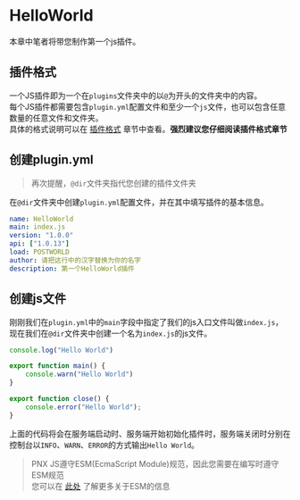 # HelloWorld  

本章中笔者将带您制作第一个js插件。  

## 插件格式  

一个JS插件即为一个在`plugins`文件夹中的以`@`为开头的文件夹中的内容。  
每个JS插件都需要包含`plugin.yml`配置文件和至少一个`js`文件，也可以包含任意数量的任意文件和文件夹。  
具体的格式说明可以在 [插件格式](../插件格式.html) 章节中查看。**强烈建议您仔细阅读插件格式章节**  

## 创建plugin.yml  

> 再次提醒，`@dir`文件夹指代您创建的插件文件夹  

在`@dir`文件夹中创建`plugin.yml`配置文件，并在其中填写插件的基本信息。  

```yaml
name: HelloWorld
main: index.js
version: "1.0.0"
api: ["1.0.13"]
load: POSTWORLD
author: 请把这行中的汉字替换为你的名字
description: 第一个HelloWorld插件
```

## 创建js文件  

刚刚我们在`plugin.yml`中的`main`字段中指定了我们的js入口文件叫做`index.js`，现在我们在`@dir`文件夹中创建一个名为`index.js`的js文件。  

```js
console.log("Hello World")

export function main() {
	console.warn("Hello World")
}

export function close() {
	console.error("Hello World");
}
```

上面的代码将会在服务端启动时、服务端开始初始化插件时，服务端关闭时分别在控制台以`INFO`、`WARN`、`ERROR`的方式输出`Hello World`。  

> PNX JS遵守ESM(EcmaScript Module)规范，因此您需要在编写时遵守ESM规范  
> 您可以在 [此处](https://zhuanlan.zhihu.com/p/400573436) 了解更多关于ESM的信息

